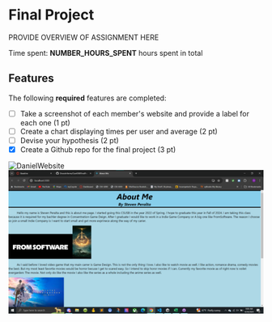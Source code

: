 # Final Project

PROVIDE OVERVIEW OF ASSIGNMENT HERE

Time spent: **NUMBER_HOURS_SPENT** hours spent in total

## Features

The following **required** features are completed:

- [ ] Take a screenshot of each member's website and provide a label for each one (1 pt)
- [ ] Create a chart displaying times per user and average (2 pt)
- [ ] Devise your hypothesis (2 pt)
- [X] Create a Github repo for the final project (3 pt)

<img src="images/Daniel Mesones Website.png" title='DanielWebsite' width='' alt='DanielWebsite' />
<img src="images/Steven Website.png" title='StevenWebsite' width='' alt='StevenWebsite' />